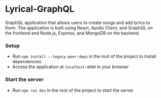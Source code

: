 # Lyrical-GraphQL

GraphQL application that allows users to create songs and add lyrics to them. The application is built using React, Apollo Client, and GraphQL on the frontend and Node.js, Express, and MongoDB on the backend.

### Setup

- Run `npm install --legacy-peer-deps` in the root of the project to install dependencies
- Access the application at `localhost:4000` in your browser

### Start the server
- Run `npm run dev` in the root of the project to start the server
